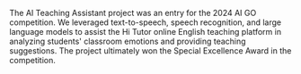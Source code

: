 The AI Teaching Assistant project was an entry for the 2024 AI GO competition. We leveraged text-to-speech, speech recognition, and large language models to assist the Hi Tutor online English teaching platform in analyzing students' classroom emotions and providing teaching suggestions. The project ultimately won the Special Excellence Award in the competition.
